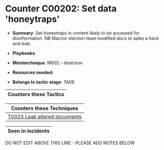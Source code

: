 # Counter C00202: Set data 'honeytraps'

* **Summary**: Set honeytraps in content likely to be accessed for disinformation.   NB Macron election team modified docs to spike a hack and leak. 

* **Playbooks**: 

* **Metatechnique**: M002 - diversion

* **Resources needed:** 

* **Belongs to tactic stage**: TA06


| Counters these Tactics |
| ---------------------- |



| Counters these Techniques |
| ------------------------- |
| [T0025 Leak altered documents](../techniques/T0025.md) |



| Seen in incidents |
| ----------------- |


DO NOT EDIT ABOVE THIS LINE - PLEASE ADD NOTES BELOW